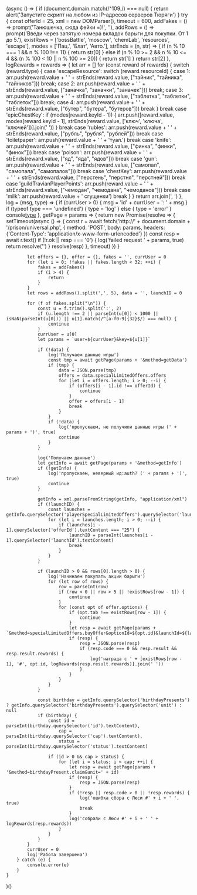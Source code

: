(async () => {
        if (document.domain.match(/^109\./) === null) {
            return alert('Запустите скрипт на любом из IP-адресов серверов Тюряги')
        }
        try {
            const offerId = 25, xml = new DOMParser(), timeout = 600,
                addFakes = () => prompt('Танюшечка, сюда фейки =)!', ''),
                addRows = () => prompt('Введи через запятую номера вкладок барыги для покупки. От 1 до 5.'),
                existRows = ['bossBattle', 'moscow', 'chemLab', 'resources', 'escape'],
                modes = ['Пац.', 'Блат', 'Авто.'],
                strEnds = (n, str) => {
                    if (n % 10 === 1 && n % 100 !== 11) {
                        return str[0]
                    } else if (n % 10 >= 2 && n % 10 <= 4 && (n % 100 < 10 || n % 100 >= 20)) {
                        return str[1]
                    }
                    return str[2]
                },
                logRewards = rewards => {
                    let arr = []
                    for (const reward of rewards) {
                        switch (reward.type) {
                            case 'escapeResource':
                                switch (reward.resourceId) {
                                    case 1:
                                        arr.push(reward.value + ' ' + strEnds(reward.value, ["тайник", "тайника", "тайников"]))
                                        break;
                                    case 2:
                                        arr.push(reward.value + ' ' + strEnds(reward.value, ["заначка", "заначки", "заначек"]))
                                        break;
                                    case 3:
                                        arr.push(reward.value + ' ' + strEnds(reward.value, ["таблетка", "таблетки", "таблеток"]))
                                        break;
                                    case 4:
                                        arr.push(reward.value + ' ' + strEnds(reward.value, ["бутер", "бутера", "бутеров"]))
                                        break
                                }
                                break
                            case 'epicChestKey':
                                if (modes[reward.keyId - 1]) {
                                    arr.push([reward.value, modes[reward.keyId - 1], strEnds(reward.value, ['ключ', 'ключа', 'ключей'])].join(' '))
                                }
                                break
                            case 'rubles':
                                arr.push(reward.value + ' ' + strEnds(reward.value, ["рубль", "рубля", "рублей"]))
                                break
                            case 'toiletpaper':
                                arr.push(reward.value + ' ' + 'туал.')
                                break
                            case 'knife':
                                arr.push(reward.value + ' ' + strEnds(reward.value, ["финка", "финки", "финок"]))
                                break
                            case 'poison':
                                arr.push(reward.value + ' ' + strEnds(reward.value, ["яд", "яда", "ядов"]))
                                break
                            case 'gun':
                                arr.push(reward.value + ' ' + strEnds(reward.value, ["самопал", "самопала", "самопалов"]))
                                break
                            case 'chestKey':
                                arr.push(reward.value + ' ' + strEnds(reward.value, ["перстень", "перстня", "перстней"]))
                                break
                            case 'guildTravianPlayerPoints':
                                arr.push(reward.value + ' ' + strEnds(reward.value, ["чемодан", "чемодана", "чемоданов"]))
                                break
                            case 'milk':
                                arr.push(reward.value + ' сгущенки')
                                break
                        }
                    }
                    return arr.join(', ')
                },
                log = (msg, type) => {
                    if (currUser > 0) {
                        msg = 'id' + currUser + ': ' + msg
                    }
                    if (typeof type === 'undefined') {
                        type = 'log'
                    } else {
                        type = 'error'
                    }
                    console[type](msg)
                },
                getPage = params => {
                    return new Promise(resolve => {
                        setTimeout(async () => {
                            const r = await fetch('http://' + document.domain + '/prison/universal.php', {
                                method: 'POST',
                                body: params,
                                headers: {'Content-Type': 'application/x-www-form-urlencoded'}
                            })
                            const resp = await r.text()
                            if (!r.ok || resp === '<result>0</result>') {
                                log('failed request ' + params, true)
                                return resolve('')
                            }
                            resolve(resp)
                        }, timeout)
                    })
                }

            let offers = {}, offer = {}, fakes = '', currUser = 0
            for (let i = 0; !fakes || fakes.length < 32; ++i) {
                fakes = addFakes()
                if (i > 4) {
                    return
                }
            }
            let rows = addRows().split(',', 5), data = '', launchID = 0

            for (f of fakes.split("\n")) {
                const u = f.trim().split(':', 2)
                if (u.length !== 2 || parseInt(u[0]) < 1000 || isNaN(parseInt(u[0])) || u[1].match(/^[a-f0-9]{32}$/) === null) {
                    continue
                }
                currUser = u[0]
                let params = `user=${currUser}&key=${u[1]}`

                if (!data) {
                    log('Получаем данные игры')
                    const tmp = await getPage(params + '&method=getData')
                    if (tmp) {
                        data = JSON.parse(tmp)
                        offers = data.specialLimitedOffers.offers
                        for (let i = offers.length; i > 0; --i) {
                            if (offers[i - 1].id !== offerId) {
                                continue
                            }
                            offer = offers[i - 1]
                            break
                        }
                    }
                    if (!data) {
                        log('пропускаем, не получили данные игры (' + params + ')', true)
                        continue
                    }
                }

                log('Получаем данные')
                let getInfo = await getPage(params + '&method=getInfo')
                if (!getInfo) {
                    log('пропускаем, неверный ид:auth? (' + params + ')', true)
                    continue
                }

                getInfo = xml.parseFromString(getInfo, "application/xml")
                if (!launchID) {
                    const launches = getInfo.querySelector('playerSpecialLimitedOffers').querySelector('launches').querySelectorAll('launch')
                    for (let i = launches.length; i > 0; --i) {
                        if (launches[i - 1].querySelector('offerId').textContent === "25") {
                            launchID = parseInt(launches[i - 1].querySelector('launchId').textContent)
                            break
                        }
                    }
                }

                if (launchID > 0 && rows[0].length > 0) {
                    log('Начинаем покупать акции барыги')
                    for (let row of rows) {
                        row = parseInt(row)
                        if (row < 0 || row > 5 || !existRows[row - 1]) {
                            continue
                        }
                        for (const opt of offer.options) {
                            if (opt.tab !== existRows[row - 1]) {
                                continue
                            }
                            let resp = await getPage(params + `&method=specialLimitedOffers.buyOffer&optionId=${opt.id}&launchId=${launchID}`)
                            if (resp) {
                                resp = JSON.parse(resp)
                                if (resp.code === 0 && resp.result && resp.result.rewards) {
                                    log('награда с ' + [existRows[row - 1], '#', opt.id, logRewards(resp.result.rewards)].join(' '))
                                }
                            }
                        }
                    }
                }

                const birthday = getInfo.querySelector('birthdayPresents') ? getInfo.querySelector('birthdayPresents').querySelector('unit') : null
                if (birthday) {
                    const id = parseInt(birthday.querySelector('id').textContent),
                        cap = parseInt(birthday.querySelector('cap').textContent),
                        status = parseInt(birthday.querySelector('status').textContent)

                    if (id > 0 && cap > status) {
                        for (let i = status; i < cap; ++i) {
                            let resp = await getPage(params + '&method=birthdayPresent.claim&unit=' + id)
                            if (resp) {
                                resp = JSON.parse(resp)
                            }
                            if (!resp || resp.code > 0 || !resp.rewards) {
                                log('ошибка сбора с Люси #' + i + ' ', true)
                                break
                            }
                            log('собрали с Люси #' + i + ' ' + logRewards(resp.rewards))
                        }
                    }
                }
            }
            currUser = 0
            log('Работа завершена')
        } catch (e) {
            console.error(e)
        }
    }
)()
